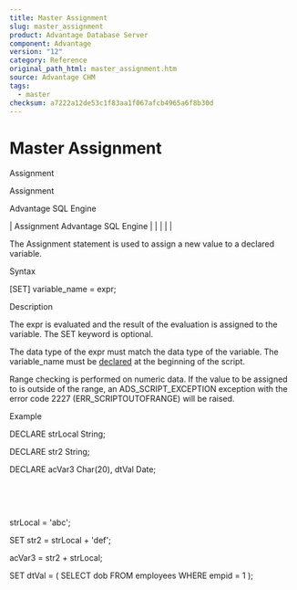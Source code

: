 ```yaml
---
title: Master Assignment
slug: master_assignment
product: Advantage Database Server
component: Advantage
version: "12"
category: Reference
original_path_html: master_assignment.htm
source: Advantage CHM
tags:
  - master
checksum: a7222a12de53c1f83aa1f067afcb4965a6f8b30d
---
```


# Master Assignment

Assignment

Assignment

Advantage SQL Engine

| Assignment  Advantage SQL Engine |  |  |  |  |

The Assignment statement is used to assign a new value to a declared variable.

Syntax

[SET] variable\_name = expr;

Description

The expr is evaluated and the result of the evaluation is assigned to the variable. The SET keyword is optional.

The data type of the expr must match the data type of the variable. The variable\_name must be [declared](master_declare.md) at the beginning of the script.

Range checking is performed on numeric data. If the value to be assigned to is outside of the range, an ADS\_SCRIPT\_EXCEPTION exception with the error code 2227 (ERR\_SCRIPTOUTOFRANGE) will be raised.

Example

DECLARE strLocal String;

DECLARE str2 String;

DECLARE acVar3 Char(20), dtVal Date;

 

 

strLocal = 'abc';

SET str2 = strLocal + 'def';

acVar3 = str2 + strLocal;

SET dtVal = ( SELECT dob FROM employees WHERE empid = 1 );
